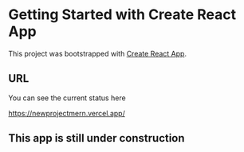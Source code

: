 # Getting Started with Create React App

This project was bootstrapped with [Create React App](https://github.com/facebook/create-react-app).

## URL

You can see the current status here

https://newprojectmern.vercel.app/

## This app is still under construction